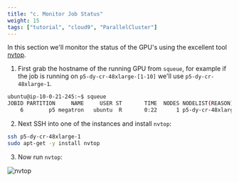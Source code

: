 ```yaml
---
title: "c. Monitor Job Status"
weight: 15
tags: ["tutorial", "cloud9", "ParallelCluster"]
---
```


In this section we'll monitor the status of the GPU's using the excellent tool [nvtop](https://github.com/Syllo/nvtop).

1. First grab the hostname of the running GPU from `squeue`, for example if the job is running on `p5-dy-cr-48xlarge-[1-10]` we'll use `p5-dy-cr-48xlarge-1`.

```bash
ubuntu@ip-10-0-21-245:~$ squeue
JOBID PARTITION     NAME     USER ST       TIME  NODES NODELIST(REASON)
    6        p5 megatron   ubuntu  R       0:22      1 p5-dy-cr-48xlarge-1
```

2. Next SSH into one of the instances and install `nvtop`:

```bash
ssh p5-dy-cr-48xlarge-1
sudo apt-get -y install nvtop
```

3. Now run `nvtop`:

![nvtop](/images/04-Megatron-LM/nvtop-2.png)